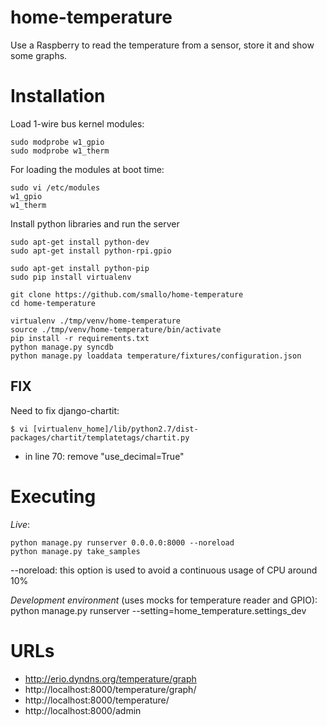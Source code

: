 home-temperature
================
Use a Raspberry to read the temperature from a sensor, store it and show some graphs.


Installation
============
Load 1-wire bus kernel modules:
```shell
sudo modprobe w1_gpio 
sudo modprobe w1_therm
```

For loading the modules at boot time:
```shell
sudo vi /etc/modules
w1_gpio
w1_therm
```

Install python libraries and run the server
```shell
sudo apt-get install python-dev
sudo apt-get install python-rpi.gpio

sudo apt-get install python-pip
sudo pip install virtualenv

git clone https://github.com/smallo/home-temperature
cd home-temperature

virtualenv ./tmp/venv/home-temperature
source ./tmp/venv/home-temperature/bin/activate
pip install -r requirements.txt 
python manage.py syncdb
python manage.py loaddata temperature/fixtures/configuration.json
```

FIX
---
Need to fix django-chartit:

```shell
$ vi [virtualenv_home]/lib/python2.7/dist-packages/chartit/templatetags/chartit.py
```
 - in line 70: remove "use_decimal=True" 


Executing
=========
*Live*:
```
python manage.py runserver 0.0.0.0:8000 --noreload
python manage.py take_samples
```

--noreload: this option is used to avoid a continuous usage of CPU around 10%


*Development environment* (uses mocks for temperature reader and GPIO):
python manage.py runserver --setting=home_temperature.settings_dev


URLs
====
 - http://erio.dyndns.org/temperature/graph
 - http://localhost:8000/temperature/graph/
 - http://localhost:8000/temperature/
 - http://localhost:8000/admin
